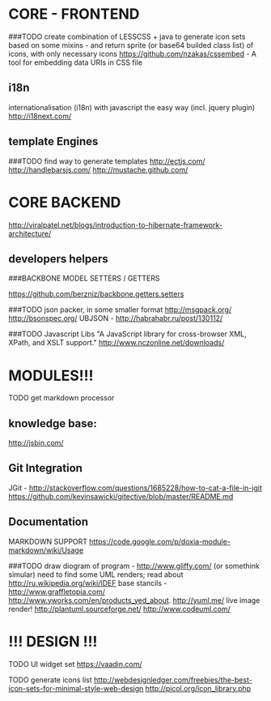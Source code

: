 CORE - FRONTEND
===============

###TODO create combination of LESSCSS + java to generate icon sets based on some mixins - and return sprite (or base64 builded class list) of icons, with only necessary icons
https://github.com/nzakas/cssembed - A tool for embedding data URIs in CSS file

i18n
----

internationalisation (i18n) with javascript the easy way (incl. jquery plugin) http://i18next.com/


template Engines
----------------

###TODO find way to generate templates
http://ectjs.com/
http://handlebarsjs.com/
http://mustache.github.com/

CORE BACKEND
============

http://viralpatel.net/blogs/introduction-to-hibernate-framework-architecture/


developers helpers
------------------

###BACKBONE MODEL SETTERS / GETTERS

https://github.com/berzniz/backbone.getters.setters

###TODO json packer, in some smaller format
 http://msgpack.org/
 http://bsonspec.org/
 UBJSON - http://habrahabr.ru/post/130112/

###TODO Javascript Libs  "A JavaScript library for cross-browser XML, XPath, and XSLT support."
 http://www.nczonline.net/downloads/

 MODULES!!!
===========

TODO get markdown processor


knowledge base:
---------------

http://jsbin.com/

Git Integration
---------------

JGit - http://stackoverflow.com/questions/1685228/how-to-cat-a-file-in-jgit
https://github.com/kevinsawicki/gitective/blob/master/README.md

Documentation
-------------

MARKDOWN SUPPORT https://code.google.com/p/doxia-module-markdown/wiki/Usage

###TODO draw diogram of program - http://www.gliffy.com/ (or somethink simular)
need to find some UML renders;
read about http://ru.wikipedia.org/wiki/IDEF
base stancils - http://www.graffletopia.com/
http://www.yworks.com/en/products_yed_about.
http://yuml.me/ live image render!
http://plantuml.sourceforge.net/
http://www.codeuml.com/


!!! DESIGN !!!
==============

TODO UI widget set
https://vaadin.com/


TODO generate icons list
http://webdesignledger.com/freebies/the-best-icon-sets-for-minimal-style-web-design
http://picol.org/icon_library.php



